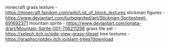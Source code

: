 minecraft grass texture - https://minecraft.fandom.com/wiki/List_of_block_textures
stickman figures - https://www.deviantart.com/turboignited/art/Stickman-Spritesheet-691692371
mountain sprite - https://www.deviantart.com/jonata-d/art/Mountain-Sprite-001-706211298
grass tile set - https://xeleph.itch.io/side-view-grass-tileset
tree textures - https://graphscriptdev.itch.io/plant-trees?download
